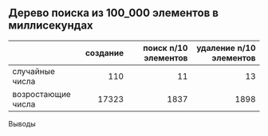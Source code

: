 ## Дерево поиска из 100_000 элементов в миллисекундах

| |создание|поиск n/10 элементов|удаление n/10 элементов|
|---|---:|---:|---:|
|случайные числа|110|11|13|
|возростающие числа|17323|1837|1898|

Выводы
